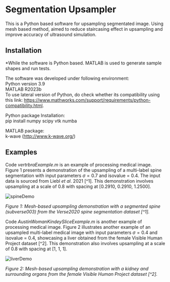 
# Segmentation Upsampler

This is a Python based software for upsampling segmentated image. Using mesh based method, aimed to reduce staircasing effect in upsampling and improve accuracy of ultrasound simulation.
## Installation

*While the software is Python based. MATLAB is used to generate sample shapes and run tests.

The software was developed under following environment:\
Python version 3.9\
MATLAB R2023b\
To use lateral version of Python, do check whether its compatibility using this link: https://www.mathworks.com/support/requirements/python-compatibility.html.


Python package Installation:\
pip install numpy scipy vtk numba

MATLAB package:\
k-wave (http://www.k-wave.org/)

## Examples

Code $vertrbraExample.m$ is an example of processing medical image. Figure 1 presents a demonstration of the upsampling of a multi-label spine segmentation with input parameters $\sigma = 0.7$ and isovalue = 0.4. The input data is sourced from Liebl $et$ $al$. 2021 [^1]. This demonstration involves upsampling at a scale of 0.8 with spacing at [0.2910, 0.2910, 1.2500]. 

![spineDemo](figure/spineDemo.svg)

*Figure 1: Mesh-based upsampling demonstration with a segmented spine (subverse003) from the Verse2020 spine segmentation dataset [^1].*

Code $AustinWomanKindeySliceExample.m$ is another example of processing medical image. Figure 2 illustrates another example of an upsampled multi-label medical image with input parameters $\sigma = 0.4$ and isovalue = 0.4, showcasing a liver obtained from the female Visible Human Project dataset [^2]. This demonstration also involves upsampling at a scale of 0.8 with spacing at [1, 1, 1].

![liverDemo](figure/liverDemo.svg)

*Figure 2: Mesh-based upsampling demonstration with a kidney and surrounding organs from the female Visible Human Project dataset [^2].*
